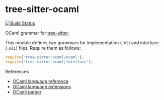 tree-sitter-ocaml
=================

[![Build Status](https://travis-ci.org/tree-sitter/tree-sitter-ocaml.svg?branch=master)](https://travis-ci.org/tree-sitter/tree-sitter-ocaml)

OCaml grammar for [tree-sitter](https://github.com/tree-sitter/tree-sitter).

This module defines two grammars for implementation (`.ml`) and interface (`.mli`) files. Require them as follows:

```js
require('tree-sitter-ocaml/ocaml');
require('tree-sitter-ocaml/interface');
```

References

* [OCaml language reference](https://caml.inria.fr/pub/docs/manual-ocaml/language.html)
* [OCaml language extensions](https://caml.inria.fr/pub/docs/manual-ocaml/extn.html)
* [OCaml parser](https://github.com/ocaml/ocaml/blob/trunk/parsing/parser.mly)
